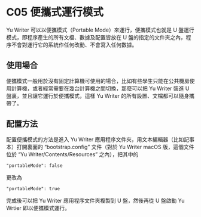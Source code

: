 # C05 便攜式運行模式

Yu Writer 可以以便攜模式（Portable Mode）來運行，便攜模式也就是 U 盤運行模式，即程序產生的所有文檔、數據及配置皆放在 U 盤的指定的文件夾之內，程序不會對運行它的系統作任何改動、不會寫入任何數據。

## 使用場合

便攜模式一般用於沒有固定計算機可使用的場合，比如有些學生只能在公共機房使用計算機，或者經常需要在幾台計算機之間切換，那麼可以把 Yu Writer 裝進 U 盤裏，並且讓它運行於便攜模式，這樣 Yu Writer 的所有設置、文檔都可以隨身攜帶了。

## 配置方法

配置便攜模式的方法是進入 Yu Writer 應用程序文件夾，用文本編輯器（比如記事本）打開裏面的 “bootstrap.config”
文件（對於 Yu Writer macOS 版，這個文件位於 “Yu Writer/Contents/Resources” 之內），把其中的

    "portableMode": false

更改為

    "portableMode": true

完成後可以把 Yu Writer 應用程序文件夾複製到 U 盤，然後再從 U 盤啟動 Yu Wrtier 即以便攜模式運行。